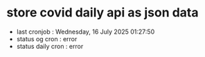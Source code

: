 # store covid daily api as json data

- last cronjob : Wednesday, 16 July 2025 01:27:50
- status og cron : error
- status daily cron : error
      
      
